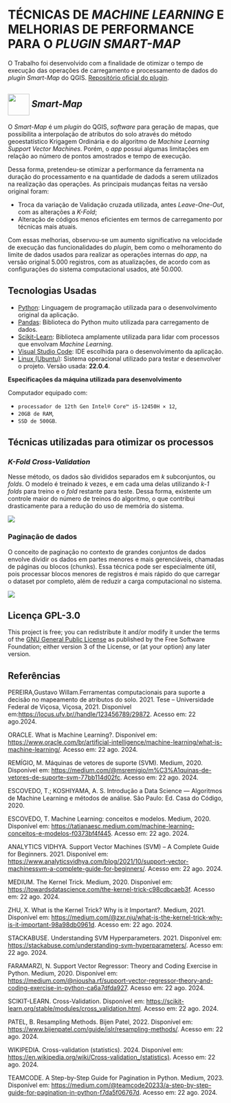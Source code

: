 # TÉCNICAS DE *MACHINE LEARNING* E MELHORIAS DE PERFORMANCE PARA O *PLUGIN SMART-MAP*

O Trabalho foi desenvolvido com a finalidade de otimizar o tempo de execução das operações de carregamento e processamento de dados do *plugin Smart-Map* do QGIS. [Repositório oficial do plugin](https://github.com/gustavowillam/SmartMapPlugin).

## <img align="center" width="50px" src="https://blog.qgis.org/wp-content/uploads/2016/12/qgis-icon_anita02.png" /> *Smart-Map* 

O *Smart-Map* é um *plugin* do QGIS, *software* para geração de mapas, que possibilita a interpolação de atributos do solo através do método geoestatístico Krigagem Ordinária e do algoritmo de *Machine Learning Support Vector Machines*. Porém, o *app* possui algumas limitações em relação ao número de pontos amostrados e tempo de execução.

Dessa forma, pretendeu-se otimizar a performance da ferramenta na duração do processamento e na quantidade de dadods a serem utilizados na realização das operações. As principais mudanças feitas na versão original foram:

- Troca da variação de Validação cruzada utilizada, antes *Leave-One-Out*, com as alterações a *K-Fold*;
- Alteração de códigos menos eficientes em termos de carregamento por técnicas mais atuais.


Com essas melhorias, observou-se um aumento significativo na velocidade de execução das funcionalidades do *plugin*, bem como o melhoramento do limite de dados usados para realizar as operações internas do *app*, na versão original 5.000 registros, com as atualizações, de acordo com as configurações do sistema computacional usados, até 50.000.

## Tecnologias Usadas

- [Python](https://www.python.org/): Linguagem de programação utilizada para o desenvolvimento original da aplicação.
- [Pandas](https://pandas.pydata.org/): Biblioteca do Python muito utilizada para carregamento de dados.
- [Scikit-Learn](https://scikit-learn.org/stable/): Biblioteca amplamente utilizada para lidar com processos que envolvam *Machine Learning*.
- [Visual Studio Code](https://code.visualstudio.com/): IDE escolhida para o desenvolvimento da aplicação.
- [Linux (Ubuntu)](https://ubuntu.com/): Sistema operacional utilizado para testar e desenvolver o projeto. Versão usada: **22.0.4**.


**Especificações da máquina utilizada para desenvolvimento**

Computador equipado com:
- `processador de 12th Gen Intel® Core™ i5-12450H × 12`,  
- `20GB de RAM`,
- `SSD de 500GB`.

## Técnicas utilizadas para otimizar os processos

### *K-Fold Cross-Validation*

Nesse método, os dados são divididos separados em *k* subconjuntos, ou *folds*. O modelo é treinado *k* vezes, e em cada uma delas utilizando *k-1 folds* para treino e o *fold* restante para teste. Dessa forma, existente um controle maior do número de treinos do algoritmo, o que contribui drasticamente para a redução do uso de memória do sistema.


<img src="https://upload.wikimedia.org/wikipedia/commons/thumb/b/b5/K-fold_cross_validation_EN.svg/1920px-K-fold_cross_validation_EN.svg.png"/>


### Paginação de dados

O conceito de paginação no contexto de grandes conjuntos de dados envolve dividir os dados em partes menores e mais gerenciáveis, chamadas de páginas ou blocos (chunks). Essa técnica pode ser especialmente útil, pois processar blocos menores de registros é mais rápido do que carregar o dataset por completo, além de reduzir a carga computacional no sistema.


<img src="https://media.licdn.com/dms/image/D5612AQGXiCbdSEcocw/article-cover_image-shrink_720_1280/0/1704707353160?e=2147483647&v=beta&t=19WgitqhCLY_vFi-YhDu_2L-0e59BTVg1Qujwtw53-s"/>


## Licença GPL-3.0

This project is free; you can redistribute it and/or modify it under the terms of the [GNU General Public License](https://www.gnu.org/licenses/gpl-3.0.pt-br.html) as published by the Free Software Foundation; either version 3 of the License, or (at your option) any later version.

## Referências

PEREIRA,Gustavo Willam.Ferramentas computacionais para suporte a decisão no mapeamento de atributos do solo. 2021. Tese – Universidade Federal de Viçosa, Viçosa, 2021. Disponível em:https://locus.ufv.br//handle/123456789/29872. Acesso em: 22 ago.2024.

ORACLE. What is Machine Learning?. Disponível em: https://www.oracle.com/br/artificial-intelligence/machine-learning/what-is-machine-learning/. Acesso em: 22 ago. 2024.

REMÍGIO, M. Máquinas de vetores de suporte (SVM). Medium, 2020. Disponível em: https://medium.com/@msremigio/m%C3%A1quinas-de-vetores-de-suporte-svm-77bb114d02fc. Acesso em: 22 ago. 2024.

ESCOVEDO, T.; KOSHIYAMA, A. S. Introdução a Data Science — Algoritmos de Machine Learning e métodos de análise. São Paulo: Ed. Casa do Código, 2020.

ESCOVEDO, T. Machine Learning: conceitos e modelos. Medium, 2020. Disponível em: https://tatianaesc.medium.com/machine-learning-conceitos-e-modelos-f0373bf4f445. Acesso em: 22 ago. 2024.

ANALYTICS VIDHYA. Support Vector Machines (SVM) – A Complete Guide for Beginners. 2021. Disponível em: https://www.analyticsvidhya.com/blog/2021/10/support-vector-machinessvm-a-complete-guide-for-beginners/. Acesso em: 22 ago. 2024.

MEDIUM. The Kernel Trick. Medium, 2020. Disponível em: https://towardsdatascience.com/the-kernel-trick-c98cdbcaeb3f. Acesso em: 22 ago. 2024.

ZHU, X. What is the Kernel Trick? Why is it Important?. Medium, 2021. Disponível em: https://medium.com/@zxr.nju/what-is-the-kernel-trick-why-is-it-important-98a98db0961d. Acesso em: 22 ago. 2024.

STACKABUSE. Understanding SVM Hyperparameters. 2021. Disponível em: https://stackabuse.com/understanding-svm-hyperparameters/. Acesso em: 22 ago. 2024.

FARAMARZI, N. Support Vector Regressor: Theory and Coding Exercise in Python. Medium, 2020. Disponível em: https://medium.com/@niousha.rf/support-vector-regressor-theory-and-coding-exercise-in-python-ca6a7dfda927. Acesso em: 22 ago. 2024.

SCIKIT-LEARN. Cross-Validation. Disponível em: https://scikit-learn.org/stable/modules/cross_validation.html. Acesso em: 22 ago. 2024.

PATEL, B. Resampling Methods. Bijen Patel, 2022. Disponível em: https://www.bijenpatel.com/guide/islr/resampling-methods/. Acesso em: 22 ago. 2024.

WIKIPEDIA. Cross-validation (statistics). 2024. Disponível em: https://en.wikipedia.org/wiki/Cross-validation_(statistics). Acesso em: 22 ago. 2024.

TEAMCODE. A Step-by-Step Guide for Pagination in Python. Medium, 2023. Disponível em: https://medium.com/@teamcode20233/a-step-by-step-guide-for-pagination-in-python-f7da5f06767d. Acesso em: 22 ago. 2024.